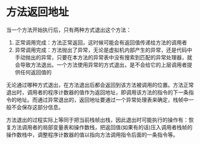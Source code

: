# 方法返回地址

当一个方法开始执行后，只有两种方式退出这个方法：

1. 正常调用完成：方法正常返回，这时候可能会有返回值传递给方法的调用者
2. 异常调用完成：方法抛出了异常，无论是虚拟机内部产生的异常，还是代码中手动抛出的异常，只要在本方法的异常表中没有搜索到匹配的异常处理器，就会导致方法退出。一个方法使用异常的方式退出，是不会给它的上层调用者提供任何返回值的

无论通过哪种方式退出，在方法退出后都会返回到该方法被调用的位置。方法正常退出时，调用者的程序计数器的值作为返回地址，即调用该方法的指令的下一条指令的地址。而通过异常退出的，返回地址要通过一个异常处理表来确定，栈帧中一般不会保存这部分信息。

方法退出的过程实际上等同于把当前栈帧出栈，因此退出时可能执行的操作有：恢复方法调用者的局部变量表和操作数栈，把返回值(如果有的话)压入调用者栈帧的操作数栈中，调整程序计数器的值以指向方法调用指令后面的一条指令等。
